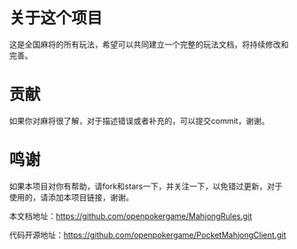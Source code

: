 # 关于这个项目

这是全国麻将的所有玩法，希望可以共同建立一个完整的玩法文档，将持续修改和完善。



# 贡献

如果你对麻将很了解，对于描述错误或者补充的，可以提交commit，谢谢。



# 鸣谢

如果本项目对你有帮助，请fork和stars一下，并关注一下，以免错过更新，对于使用的，请添加本项目链接，谢谢。

本文档地址：https://github.com/openpokergame/MahjongRules.git

代码开源地址：https://github.com/openpokergame/PocketMahjongClient.git





